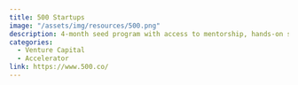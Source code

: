 ```yaml
---
title: 500 Startups
image: "/assets/img/resources/500.png"
description: 4-month seed program with access to mentorship, hands-on sessions with startup experts, and office space. They invest $150k in exchange for 6%, and are active investor in Latin American startups.
categories:
  - Venture Capital
  - Accelerator
link: https://www.500.co/
---
```

